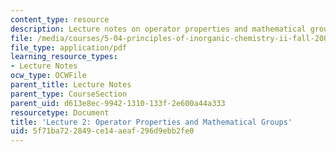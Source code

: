 ```yaml
---
content_type: resource
description: Lecture notes on operator properties and mathematical groups.
file: /media/courses/5-04-principles-of-inorganic-chemistry-ii-fall-2008/5f71ba722849ce14aeaf296d9ebb2fe0_Lecture_2.pdf
file_type: application/pdf
learning_resource_types:
- Lecture Notes
ocw_type: OCWFile
parent_title: Lecture Notes
parent_type: CourseSection
parent_uid: d613e8ec-9942-1310-133f-2e600a44a333
resourcetype: Document
title: 'Lecture 2: Operator Properties and Mathematical Groups'
uid: 5f71ba72-2849-ce14-aeaf-296d9ebb2fe0
---
```

